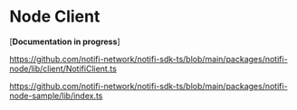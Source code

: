 # Node Client

[**Documentation in progress**]


https://github.com/notifi-network/notifi-sdk-ts/blob/main/packages/notifi-node/lib/client/NotifiClient.ts

https://github.com/notifi-network/notifi-sdk-ts/blob/main/packages/notifi-node-sample/lib/index.ts

<!--
What to cover: 

- When to use 
- examples 

https://github.com/notifi-network/notifi-sdk-ts/blob/main/packages/notifi-node/lib/client/NotifiClient.ts

https://github.com/notifi-network/notifi-sdk-ts/blob/main/packages/notifi-node-sample/lib/index.ts
-->